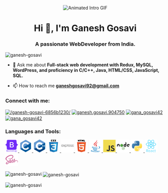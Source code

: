 <p align="center">
  <img src="https://www.google.com/url?sa=i&url=https%3A%2F%2Fgithub.com%2Frudrabarad%2FGifs&psig=AOvVaw3NlO13uh07XO6ZmMTXqtIP&ust=1719469439741000&source=images&cd=vfe&opi=89978449&ved=0CBAQjRxqFwoTCPiW5vvQ-IYDFQAAAAAdAAAAABAJ" alt="Animated Intro GIF" />
</p>
  <h1 align="center">Hi 👋, I'm Ganesh Gosavi</h1>
<h3 align="center">A passionate WebDeveloper from India.</h3>

<p align="left"> <img src="https://komarev.com/ghpvc/?username=ganesh-gosavi&label=Profile%20views&color=0e75b6&style=flat" alt="ganesh-gosavi" /> </p>

- 💬 Ask me about **Full-stack web development with Redux, MySQL, WordPress, and proficiency in C/C++, Java, HTML/CSS, JavaScript, SQL.**

- 📫 How to reach me **ganeshgosavi92@gmail.com**


<h3 align="left">Connect with me:</h3>
<p align="left">
<a href="https://linkedin.com/in//ganesh-gosavi-6856b1230/" target="blank"><img align="center" src="https://raw.githubusercontent.com/rahuldkjain/github-profile-readme-generator/master/src/images/icons/Social/linked-in-alt.svg" alt="/ganesh-gosavi-6856b1230/" height="30" width="40" /></a>
<a href="https://fb.com/ganesh.gosavi.904750" target="blank"><img align="center" src="https://raw.githubusercontent.com/rahuldkjain/github-profile-readme-generator/master/src/images/icons/Social/facebook.svg" alt="ganesh.gosavi.904750" height="30" width="40" /></a>
<a href="https://instagram.com/gana_gosavi45" target="blank"><img align="center" src="https://raw.githubusercontent.com/rahuldkjain/github-profile-readme-generator/master/src/images/icons/Social/instagram.svg" alt="gana_gosavi42" height="30" width="40" /></a>
  <a href="[https://instagram.com/gana_gosavi45](https://twitter.com/ganeshgosa95697)" target="blank"><img align="center" src="https://raw.githubusercontent.com/rahuldkjain/github-profile-readme-generator/master/src/images/icons/Social/twitter.svg" alt="gana_gosavi42" height="30" width="40" /></a>
</a>
</p>

<h3 align="left">Languages and Tools:</h3>
<p align="left"> <a href="https://getbootstrap.com" target="_blank" rel="noreferrer"> <img src="https://raw.githubusercontent.com/devicons/devicon/master/icons/bootstrap/bootstrap-plain-wordmark.svg" alt="bootstrap" width="40" height="40"/> </a> <a href="https://www.cprogramming.com/" target="_blank" rel="noreferrer"> <img src="https://raw.githubusercontent.com/devicons/devicon/master/icons/c/c-original.svg" alt="c" width="40" height="40"/> </a> <a href="https://www.w3schools.com/cpp/" target="_blank" rel="noreferrer"> <img src="https://raw.githubusercontent.com/devicons/devicon/master/icons/cplusplus/cplusplus-original.svg" alt="cplusplus" width="40" height="40"/> </a> <a href="https://www.w3schools.com/css/" target="_blank" rel="noreferrer"> <img src="https://raw.githubusercontent.com/devicons/devicon/master/icons/css3/css3-original-wordmark.svg" alt="css3" width="40" height="40"/> </a> <a href="https://expressjs.com" target="_blank" rel="noreferrer"> <img src="https://raw.githubusercontent.com/devicons/devicon/master/icons/express/express-original-wordmark.svg" alt="express" width="40" height="40"/> </a> <a href="https://www.w3.org/html/" target="_blank" rel="noreferrer"> <img src="https://raw.githubusercontent.com/devicons/devicon/master/icons/html5/html5-original-wordmark.svg" alt="html5" width="40" height="40"/> </a> <a href="https://www.java.com" target="_blank" rel="noreferrer"> <img src="https://raw.githubusercontent.com/devicons/devicon/master/icons/java/java-original.svg" alt="java" width="40" height="40"/> </a> <a href="https://developer.mozilla.org/en-US/docs/Web/JavaScript" target="_blank" rel="noreferrer"> <img src="https://raw.githubusercontent.com/devicons/devicon/master/icons/javascript/javascript-original.svg" alt="javascript" width="40" height="40"/> </a> <a href="https://nodejs.org" target="_blank" rel="noreferrer"> <img src="https://raw.githubusercontent.com/devicons/devicon/master/icons/nodejs/nodejs-original-wordmark.svg" alt="nodejs" width="40" height="40"/> </a> <a href="https://www.python.org" target="_blank" rel="noreferrer"> <img src="https://raw.githubusercontent.com/devicons/devicon/master/icons/python/python-original.svg" alt="python" width="40" height="40"/> </a> <a href="https://reactjs.org/" target="_blank" rel="noreferrer"> <img src="https://raw.githubusercontent.com/devicons/devicon/master/icons/react/react-original-wordmark.svg" alt="react" width="40" height="40"/> </a> <a href="https://sass-lang.com" target="_blank" rel="noreferrer"> <img src="https://raw.githubusercontent.com/devicons/devicon/master/icons/sass/sass-original.svg" alt="sass" width="40" height="40"/> </a> </p>

<p><img align="left" src="https://github-readme-stats.vercel.app/api/top-langs?username=ganesh-gosavi&show_icons=true&locale=en&layout=compact" alt="ganesh-gosavi" /></p>

<p>&nbsp;<img align="center" src="https://github-readme-stats.vercel.app/api?username=ganesh-gosavi&show_icons=true&locale=en" alt="ganesh-gosavi" /></p>

<p><img align="center" src="https://github-readme-streak-stats.herokuapp.com/?user=ganesh-gosavi&" alt="ganesh-gosavi" /></p>
